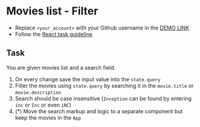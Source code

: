 # Movies list - Filter

- Replace `<your_account>` with your Github username in the
  [DEMO LINK](https://taniazt.github.io/react_movies-list-filter/)
- Follow the [React task guideline](https://github.com/mate-academy/react_task-guideline#react-tasks-guideline)

## Task

You are given movies list and a search field.

1. On every change save the input value into the `state.query`
1. Filter the movies using `state.query` by searching it in the `movie.title` or `movie.description`
1. Search should be case insensitive (`Inception` can be found by entering `inc` or `Inc` or even `iNC`)
1. (\*) Move the search markup and logic to a separate component but keep the movies in the `App`
